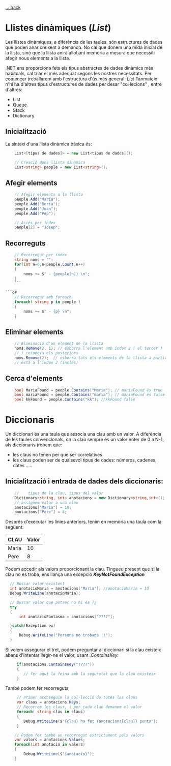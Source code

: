 [ ... back  ](../README.md)


# Llistes dinàmiques  (_List_) 

Les llistes dinàmiques, a diferència de les taules, són estructures de dades que poden anar creixent a demanda. No cal que donem una mida inicial de la llista, sinó que la llista anirà allotjant memòria a mesura que necessiti afegir nous elements a la llista.

.NET ens proporciona fets els tipus abstractes de dades dinàmics més habituals, cal triar el més adequat segons les nostres necessitats. Per començar treballarem amb l'estructura d'ús més general: _List_
Tanmateix n'hi ha d'altres tipus d'estructures de dades per desar "col·lecions" , entre d'altres:
 * List
 * Queue
 * Stack
 * Dictionary
 
## Inicialització

La sintaxi d'una llista dinàmica bàsica és:

```c#
	List<[tipus de dades]> = new List<tipus de dades]();
```

```c#
    // Creació duna llista dinàmica
    List<string> people = new List<string>();
```

## Afegir elements

```c#
    // Afegir elements a la llista
    people.Add("Maria");
    people.Add("Berta");
    people.Add("Joan");
    people.Add("Pep");
```    
```c#    
    // Accés per índex
    people[2] = "Josep";
```
##  Recorreguts

```c#
    // Recorregut per índex
    string noms = "";
    for(int n=0;n<people.Count;n++)
    {
    	noms += $" - {people[n]} \n";
    }
    ```

```c#
    // Recorregut amb foreach
    foreach( string p in people )
    {
    	noms += $" - {p} \n";
    }
```
## Eliminar elements

```c#
    // Eliminació d'un element de la llista
    noms.Remove(2, 1); // esborra l'element amb índex 2 ( el tercer )
    // i reindexa els posteriors
    noms.Remove(2);  // esborra tots els elements de la llista a partir del que 
    // està a l'index 2 (inclós)
```

 ## Cerca d'elements
 ```c#
     bool MariaFound = people.Contains("Maria"); // mariaFound és true
     bool mariaFound = people.Contains("maria"); // mariaFound és false
     bool kkFound = people.Contains("kk"); //kkFound false
```

# Diccionaris
 Un diccionari és una taula que associa una clau amb un valor. A diferència de les taules convencionals, on la clau sempre és un valor enter de 0 a N-1, als diccionaris trobem que:
 * les claus no tenen per què ser correlatives
 * les claus poden ser de qualsevol tipus de dades: números, cadenes, dates .....
 
## Inicialització i entrada de dades dels diccionaris:
 ```c#
     //    tipus de la clau, tipus del valor
     Dictionary<string, int> anotacions = new Dictionary<string,int>();
     // assignem valor a una clau
     anotacions["Maria"] = 10;
     anotacions["Pere"] = 8;
```
Després d'executar les línies anteriors, tenim en memòria una taula com la següent:

CLAU | Valor
-----|-----
Maria|10
Pere|8

Podem accedir als valors proporcionant la clau. Tingueu present que si la clau no es troba, ens llança una excepció ___KeyNotFoundException___
  ```c#
    // Buscar valor existent
    int anotacioMaria = anotacions["Maria"]; //anotacioMaria = 10
    Debug.WriteLine(anotacioMaria);

    // Buscar valor que potser no hi és ?¿
    try
    {
    	int anotacioFantasma = anotacions["????"];

    }catch(Exception ex)
    {
    	Debug.WriteLine("Persona no trobada !!");
    }
```

Si volem assegurar el tret, podem preguntar al diccionari si la clau existeix abans d'intentar llegir-ne el valor, usant _.ContainsKey_:
```c#
     if(anotacions.ContainsKey("????"))
     {
     	// fer aquí la feina amb la seguretat que la clau existeix
     }
```
 També podem fer recorreguts, 
 
```c#
     // Primer aconseguim la col·lecció de totes les claus
     var claus = anotacions.Keys;
     // Recorrem les claus, i per cada clau demanem el valor
     foreach( string clau in claus)
     {
     	Debug.WriteLine($"{clau} ha fet {anotacions[clau]} punts");
     } 
```
 
```c#
	// Podem fer també un recorregut estrictament pels valors
	var valors = anotacions.Values;
	foreach(int anotacio in valors)
	{
		Debug.WriteLine($"{anotacio}");
	} 
```